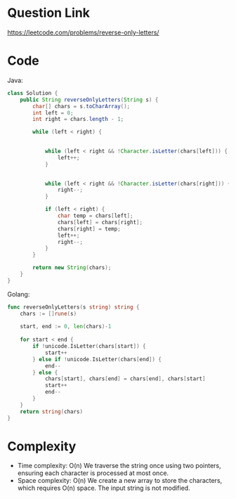 # Question Link
https://leetcode.com/problems/reverse-only-letters/

# Code

Java:

```java []
class Solution {
    public String reverseOnlyLetters(String s) {
        char[] chars = s.toCharArray();
        int left = 0; 
        int right = chars.length - 1; 

        while (left < right) { 

            
            while (left < right && !Character.isLetter(chars[left])) {
                left++;
            }

           
            while (left < right && !Character.isLetter(chars[right])) {
                right--; 
            }

            if (left < right) {
                char temp = chars[left]; 
                chars[left] = chars[right]; 
                chars[right] = temp;
                left++; 
                right--;
            }
        }

        return new String(chars); 
    }
}
```

Golang:

```go []
func reverseOnlyLetters(s string) string {
	chars := []rune(s)
	
	start, end := 0, len(chars)-1
	
	for start < end {
		if !unicode.IsLetter(chars[start]) {
			start++
		} else if !unicode.IsLetter(chars[end]) {
			end--
		} else {
			chars[start], chars[end] = chars[end], chars[start]
			start++
			end--
		}
	}
	return string(chars)
}
```

# Complexity
- Time complexity: O(n)
  We traverse the string once using two pointers, ensuring each character is processed at most once.
- Space complexity: O(n)
  We create a new array to store the characters, which requires O(n) space. The input string is not modified.
